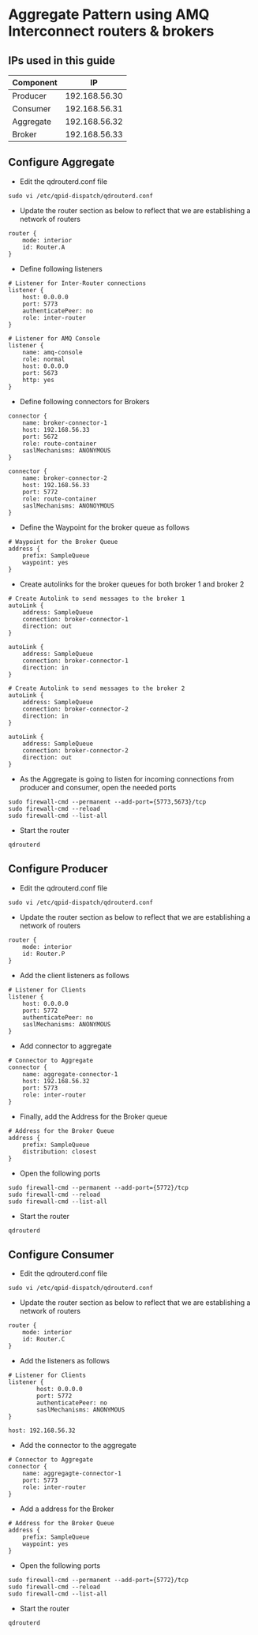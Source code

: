 # Aggregate Pattern using AMQ Interconnect routers & brokers

## IPs used in this guide
|Component|IP|
|---|---|
|Producer|192.168.56.30|
|Consumer|192.168.56.31|
|Aggregate|192.168.56.32|
|Broker|192.168.56.33|

## Configure Aggregate
* Edit the qdrouterd.conf file
```shell
sudo vi /etc/qpid-dispatch/qdrouterd.conf
```

* Update the router section as below to reflect that we are establishing a network of routers
```text
router {
    mode: interior 
    id: Router.A
}
```

* Define following listeners
```text
# Listener for Inter-Router connections
listener {
    host: 0.0.0.0
    port: 5773
    authenticatePeer: no
    role: inter-router
}

# Listener for AMQ Console
listener {
    name: amq-console
    role: normal
    host: 0.0.0.0
    port: 5673
    http: yes
}
```

* Define following connectors for Brokers
```text
connector {
    name: broker-connector-1
    host: 192.168.56.33
    port: 5672
    role: route-container
    saslMechanisms: ANONYMOUS
}

connector {
    name: broker-connector-2
    host: 192.168.56.33
    port: 5772
    role: route-container
    saslMechanisms: ANONOYMOUS
}
```

* Define the Waypoint for the broker queue as follows
```text
# Waypoint for the Broker Queue
address {
    prefix: SampleQueue
    waypoint: yes
}
```

* Create autolinks for the broker queues for both broker 1 and broker 2
```text
# Create Autolink to send messages to the broker 1
autoLink {
    address: SampleQueue
    connection: broker-connector-1
    direction: out
}

autoLink {
    address: SampleQueue
    connection: broker-connector-1
    direction: in
}

# Create Autolink to send messages to the broker 2
autoLink {
    address: SampleQueue
    connection: broker-connector-2
    direction: in
}

autoLink {
    address: SampleQueue
    connection: broker-connector-2
    direction: out
}
```

* As the Aggregate is going to listen for incoming connections from producer and consumer, open the needed ports
```shell
sudo firewall-cmd --permanent --add-port={5773,5673}/tcp
sudo firewall-cmd --reload
sudo firewall-cmd --list-all
```

* Start the router 
```shell
qdrouterd
```

## Configure Producer
* Edit the qdrouterd.conf file
```shell
sudo vi /etc/qpid-dispatch/qdrouterd.conf
```

* Update the router section as below to reflect that we are establishing a network of routers
```text
router {
    mode: interior 
    id: Router.P
}
```

* Add the client listeners as follows
```text
# Listener for Clients
listener {
    host: 0.0.0.0
    port: 5772
    authenticatePeer: no
    saslMechanisms: ANONYMOUS
}
```

* Add connector to aggregate
```text
# Connector to Aggregate
connector {
    name: aggregate-connector-1
    host: 192.168.56.32
    port: 5773
    role: inter-router
}
```

* Finally, add the Address for the Broker queue
```text
# Address for the Broker Queue
address {
    prefix: SampleQueue
    distribution: closest
}
```

* Open the following ports 
```shell
sudo firewall-cmd --permanent --add-port={5772}/tcp
sudo firewall-cmd --reload
sudo firewall-cmd --list-all
```

* Start the router 
```shell
qdrouterd
```

## Configure Consumer
* Edit the qdrouterd.conf file
```shell
sudo vi /etc/qpid-dispatch/qdrouterd.conf
```

* Update the router section as below to reflect that we are establishing a network of routers
```text
router {
    mode: interior 
    id: Router.C
}
```

* Add the listeners as follows
```text
# Listener for Clients
listener {
        host: 0.0.0.0
        port: 5772
        authenticatePeer: no
        saslMechanisms: ANONYMOUS
}
```

    host: 192.168.56.32
* Add the connector to the aggregate
```text
# Connector to Aggregate
connector {
    name: aggregagte-connector-1
    port: 5773
    role: inter-router
}
```

* Add a address for the Broker
```text
# Address for the Broker Queue
address {
    prefix: SampleQueue
    waypoint: yes
}
```

* Open the following ports 
```shell
sudo firewall-cmd --permanent --add-port={5772}/tcp
sudo firewall-cmd --reload
sudo firewall-cmd --list-all
```

* Start the router 
```shell
qdrouterd
```